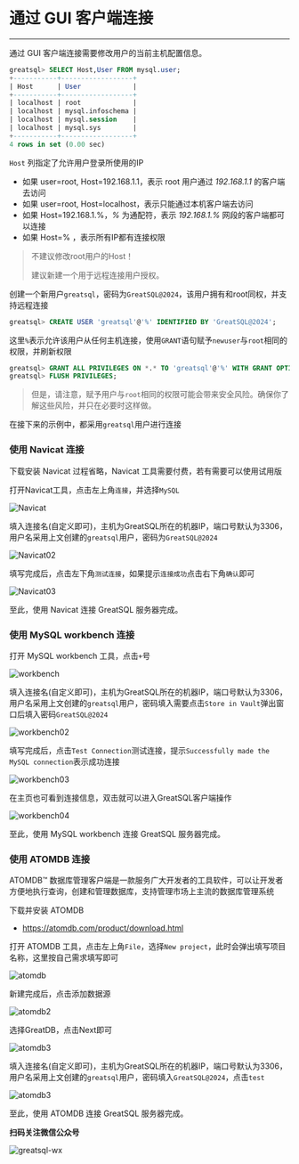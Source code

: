 # 通过 GUI 客户端连接
---

通过 GUI 客户端连接需要修改用户的当前主机配置信息。

```sql
greatsql> SELECT Host,User FROM mysql.user; 
+-----------+------------------+
| Host      | User             |
+-----------+------------------+
| localhost | root             |
| localhost | mysql.infoschema |
| localhost | mysql.session    |
| localhost | mysql.sys        |
+-----------+------------------+
4 rows in set (0.00 sec)
```

`Host` 列指定了允许用户登录所使用的IP

- 如果 user=root, Host=192.168.1.1，表示 root 用户通过 *192.168.1.1* 的客户端去访问 
- 如果 user=root, Host=localhost，表示只能通过本机客户端去访问
- 如果 Host=192.168.1.%，*%* 为通配符，表示 *192.168.1.%* 网段的客户端都可以连接
- 如果 Host=% ，表示所有IP都有连接权限

> 不建议修改root用户的Host！
>
> 建议新建一个用于远程连接用户授权。

创建一个新用户`greatsql`，密码为`GreatSQL@2024`，该用户拥有和root同权，并支持远程连接

```sql
greatsql> CREATE USER 'greatsql'@'%' IDENTIFIED BY 'GreatSQL@2024';
```

这里`%`表示允许该用户从任何主机连接，使用`GRANT`语句赋予`newuser`与`root`相同的权限，并刷新权限

```sql
greatsql> GRANT ALL PRIVILEGES ON *.* TO 'greatsql'@'%' WITH GRANT OPTION;
greatsql> FLUSH PRIVILEGES;
```

> 但是，请注意，赋予用户与`root`相同的权限可能会带来安全风险。确保你了解这些风险，并只在必要时这样做。

在接下来的示例中，都采用`greatsql`用户进行连接

### 使用 Navicat 连接

下载安装 Navicat 过程省略，Navicat 工具需要付费，若有需要可以使用试用版

打开Navicat工具，点击左上角`连接`，并选择`MySQL`

![Navicat](./12-1-2-cw-gui-01.png)

填入连接名(自定义即可)，主机为GreatSQL所在的机器IP，端口号默认为3306，用户名采用上文创建的`greatsql`用户，密码为`GreatSQL@2024`

![Navicat02](./12-1-2-cw-gui-02.png)

填写完成后，点击左下角`测试连接`，如果提示`连接成功`点击右下角`确认`即可

![Navicat03](./12-1-2-cw-gui-03.png)

至此，使用 Navicat 连接 GreatSQL 服务器完成。

### 使用 MySQL workbench 连接

打开 MySQL workbench 工具，点击`+`号

![workbench](./12-1-2-cw-gui-04.png)

填入连接名(自定义即可)，主机为GreatSQL所在的机器IP，端口号默认为3306，用户名采用上文创建的`greatsql`用户，密码填入需要点击`Store in Vault`弹出窗口后填入密码`GreatSQL@2024`

![workbench02](./12-1-2-cw-gui-05.png)

填写完成后，点击`Test Connection`测试连接，提示`Successfully made the MySQL connection`表示成功连接

![workbench03](./12-1-2-cw-gui-06.png)

在主页也可看到连接信息，双击就可以进入GreatSQL客户端操作

![workbench04](./12-1-2-cw-gui-07.png)

至此，使用 MySQL workbench 连接 GreatSQL 服务器完成。

### 使用 ATOMDB 连接

ATOMDB™ 数据库管理客户端是一款服务广大开发者的工具软件，可以让开发者方便地执行查询，创建和管理数据库，支持管理市场上主流的数据库管理系统

下载并安装 ATOMDB

- https://atomdb.com/product/download.html

打开 ATOMDB 工具，点击左上角`File`，选择`New project`，此时会弹出填写项目名称，这里按自己需求填写即可

![atomdb](./12-1-2-cw-gui-08.png)

新建完成后，点击添加数据源

![atomdb2](./12-1-2-cw-gui-09.png)

选择GreatDB，点击Next即可

![atomdb3](./12-1-2-cw-gui-10.png)

填入连接名(自定义即可)，主机为GreatSQL所在的机器IP，端口号默认为3306，用户名采用上文创建的`greatsql`用户，密码填入`GreatSQL@2024`，点击`test`

![atomdb3](./12-1-2-cw-gui-11.png)

至此，使用 ATOMDB 连接 GreatSQL 服务器完成。


**扫码关注微信公众号**

![greatsql-wx](../greatsql-wx.jpg)

